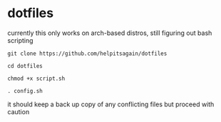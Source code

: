 # dotfiles

currently this only works on arch-based distros, still figuring out bash scripting

```
git clone https://github.com/helpitsagain/dotfiles
```

```
cd dotfiles
```

```
chmod +x script.sh
```

```
. config.sh
```

it should keep a back up copy of any conflicting files but proceed with caution
